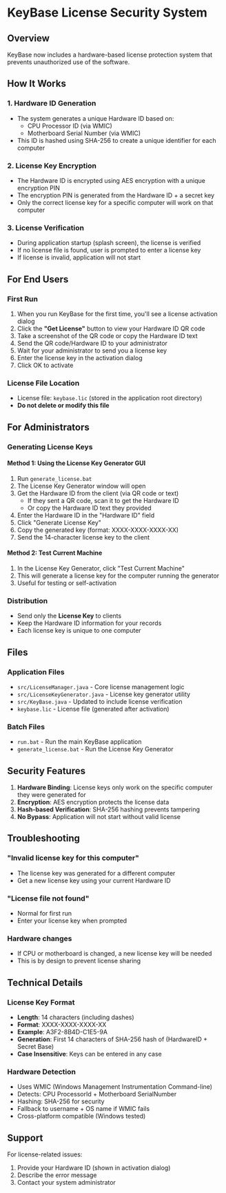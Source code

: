 # KeyBase License Security System

## Overview
KeyBase now includes a hardware-based license protection system that prevents unauthorized use of the software.

## How It Works

### 1. Hardware ID Generation
- The system generates a unique Hardware ID based on:
  - CPU Processor ID (via WMIC)
  - Motherboard Serial Number (via WMIC)
- This ID is hashed using SHA-256 to create a unique identifier for each computer

### 2. License Key Encryption
- The Hardware ID is encrypted using AES encryption with a unique encryption PIN
- The encryption PIN is generated from the Hardware ID + a secret key
- Only the correct license key for a specific computer will work on that computer

### 3. License Verification
- During application startup (splash screen), the license is verified
- If no license file is found, user is prompted to enter a license key
- If license is invalid, application will not start

## For End Users

### First Run
1. When you run KeyBase for the first time, you'll see a license activation dialog
2. Click the **"Get License"** button to view your Hardware ID QR code
3. Take a screenshot of the QR code or copy the Hardware ID text
4. Send the QR code/Hardware ID to your administrator
5. Wait for your administrator to send you a license key
6. Enter the license key in the activation dialog
7. Click OK to activate

### License File Location
- License file: `keybase.lic` (stored in the application root directory)
- **Do not delete or modify this file**

## For Administrators

### Generating License Keys

#### Method 1: Using the License Key Generator GUI
1. Run `generate_license.bat`
2. The License Key Generator window will open
3. Get the Hardware ID from the client (via QR code or text)
   - If they sent a QR code, scan it to get the Hardware ID
   - Or copy the Hardware ID text they provided
4. Enter the Hardware ID in the "Hardware ID" field
5. Click "Generate License Key"
6. Copy the generated key (format: XXXX-XXXX-XXXX-XX)
7. Send the 14-character license key to the client

#### Method 2: Test Current Machine
1. In the License Key Generator, click "Test Current Machine"
2. This will generate a license key for the computer running the generator
3. Useful for testing or self-activation

### Distribution
- Send only the **License Key** to clients
- Keep the Hardware ID information for your records
- Each license key is unique to one computer

## Files

### Application Files
- `src/LicenseManager.java` - Core license management logic
- `src/LicenseKeyGenerator.java` - License key generator utility
- `src/KeyBase.java` - Updated to include license verification
- `keybase.lic` - License file (generated after activation)

### Batch Files
- `run.bat` - Run the main KeyBase application
- `generate_license.bat` - Run the License Key Generator

## Security Features

1. **Hardware Binding**: License keys only work on the specific computer they were generated for
2. **Encryption**: AES encryption protects the license data
3. **Hash-based Verification**: SHA-256 hashing prevents tampering
4. **No Bypass**: Application will not start without valid license

## Troubleshooting

### "Invalid license key for this computer"
- The license key was generated for a different computer
- Get a new license key using your current Hardware ID

### "License file not found"
- Normal for first run
- Enter your license key when prompted

### Hardware changes
- If CPU or motherboard is changed, a new license key will be needed
- This is by design to prevent license sharing

## Technical Details

### License Key Format
- **Length**: 14 characters (including dashes)
- **Format**: XXXX-XXXX-XXXX-XX
- **Example**: A3F2-8B4D-C1E5-9A
- **Generation**: First 14 characters of SHA-256 hash of (HardwareID + Secret Base)
- **Case Insensitive**: Keys can be entered in any case

### Hardware Detection
- Uses WMIC (Windows Management Instrumentation Command-line)
- Detects: CPU ProcessorId + Motherboard SerialNumber
- Hashing: SHA-256 for security
- Fallback to username + OS name if WMIC fails
- Cross-platform compatible (Windows tested)

## Support

For license-related issues:
1. Provide your Hardware ID (shown in activation dialog)
2. Describe the error message
3. Contact your system administrator

